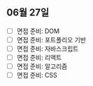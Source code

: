 ## 06월 27일

- [ ] 면접 준비: DOM
- [ ] 면접 준비: 포트폴리오 기반
- [ ] 면접 준비: 자바스크립트
- [ ] 면접 준비: 리액트
- [ ] 면접 준비: 알고리즘
- [ ] 면접 준비: CSS

